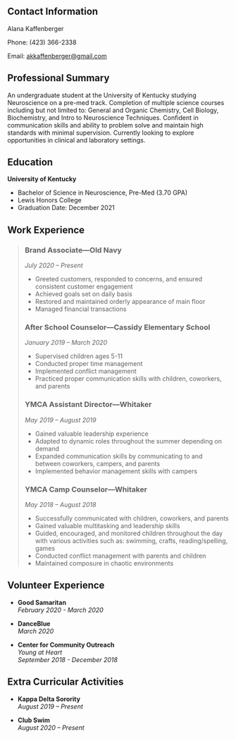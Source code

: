 ## Contact Information
Alana Kaffenberger  
 
Phone: (423) 366-2338 

Email: akkaffenberger@gmail.com  


## Professional Summary 
An undergraduate student at the University of Kentucky studying Neuroscience on a pre-med track. Completion of multiple science courses including but not limited to: General and Organic Chemistry, Cell Biology, Biochemistry, and Intro to Neuroscience Techniques. Confident in communication skills and ability to problem solve and maintain high standards with minimal supervision. Currently looking to explore opportunities in clinical and laboratory settings. 

## Education
**University of Kentucky**
* Bachelor of Science in Neuroscience, Pre-Med (3.70 GPA)
* Lewis Honors College 
* Graduation Date: December 2021


## Work Experience 
>### Brand Associate—Old Navy	          
>_July 2020 – Present_
>* Greeted customers, responded to concerns, and ensured consistent customer engagement 
>* Achieved goals set on daily basis 
>* Restored and maintained orderly appearance of main floor
>* Managed financial transactions
>
>### After School Counselor—Cassidy Elementary School	
>_January 2019 – March 2020_
>* Supervised children ages 5-11
>* Conducted proper time management
>* Implemented conflict management 
>* Practiced proper communication skills with children, coworkers, and parents 
>
>### YMCA Assistant Director—Whitaker 			       		
>_May 2019 – August 2019_
>* Gained valuable leadership experience 
>* Adapted to dynamic roles throughout the summer depending on demand
>* Expanded communication skills by communicating to and between coworkers, campers, and parents 
>* Implemented behavior management skills with campers
>
>### YMCA Camp Counselor—Whitaker 						    
>_May 2018 – August 2018_
>* Successfully communicated with children, coworkers, and parents
>* Gained valuable multitasking and leadership skills
>* Guided, encouraged, and monitored children throughout the day with various activities such as: swimming, crafts, reading/spelling, games 
>* Conducted conflict management with parents and children
>* Maintained composure in chaotic environments

## Volunteer Experience
* **Good Samaritan**  
_February 2020 - March 2020_

* **DanceBlue**  
_March 2020_

* **Center for Community Outreach**  
_Young at Heart_   
_September 2018 - December 2018_ 

## Extra Curricular Activities 
* **Kappa Delta Sorority**  
_August 2019 – Present_

* **Club Swim**  
_August 2020 – Present_